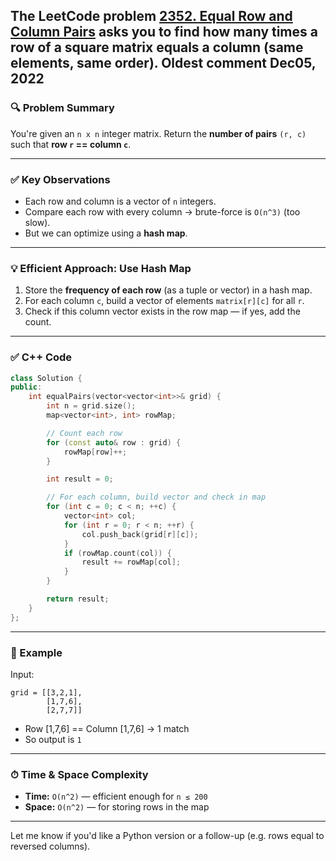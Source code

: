 The LeetCode problem **[2352. Equal Row and Column Pairs](https://leetcode.com/problems/equal-row-and-column-pairs/description/)** asks you to find how many times a row of a square matrix equals a column (same elements, same order).
Oldest comment Dec05, 2022
---

### 🔍 Problem Summary

You're given an `n x n` integer matrix.
Return the **number of pairs** `(r, c)` such that **row `r` == column `c`**.

---

### ✅ Key Observations

* Each row and column is a vector of `n` integers.
* Compare each row with every column → brute-force is `O(n^3)` (too slow).
* But we can optimize using a **hash map**.

---

### 💡 Efficient Approach: Use Hash Map

1. Store the **frequency of each row** (as a tuple or vector) in a hash map.
2. For each column `c`, build a vector of elements `matrix[r][c]` for all `r`.
3. Check if this column vector exists in the row map — if yes, add the count.

---

### ✅ C++ Code

```cpp
class Solution {
public:
    int equalPairs(vector<vector<int>>& grid) {
        int n = grid.size();
        map<vector<int>, int> rowMap;

        // Count each row
        for (const auto& row : grid) {
            rowMap[row]++;
        }

        int result = 0;

        // For each column, build vector and check in map
        for (int c = 0; c < n; ++c) {
            vector<int> col;
            for (int r = 0; r < n; ++r) {
                col.push_back(grid[r][c]);
            }
            if (rowMap.count(col)) {
                result += rowMap[col];
            }
        }

        return result;
    }
};
```

---

### 🧪 Example

Input:

```
grid = [[3,2,1],
        [1,7,6],
        [2,7,7]]
```

* Row \[1,7,6] == Column \[1,7,6] → 1 match
* So output is `1`

---

### ⏱ Time & Space Complexity

* **Time:** `O(n^2)` — efficient enough for `n ≤ 200`
* **Space:** `O(n^2)` — for storing rows in the map

---

Let me know if you'd like a Python version or a follow-up (e.g. rows equal to reversed columns).
